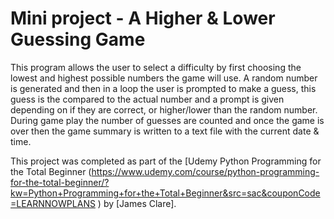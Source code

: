 # Mini project - A Higher & Lower Guessing Game

This program allows the user to select a difficulty by first choosing the lowest and highest possible numbers the game will use. A random number is generated and then in a loop the user is prompted to make a guess, this guess is the compared to the actual number and a prompt is given depending on if they are correct, or higher/lower than the random number. During game play the number of guesses are counted and once the game is over then the game summary is written to a text file with the current date & time.

This project was completed as part of the [Udemy Python Programming for the Total Beginner (https://www.udemy.com/course/python-programming-for-the-total-beginner/?kw=Python+Programming+for+the+Total+Beginner&src=sac&couponCode=LEARNNOWPLANS ) by [James Clare].
